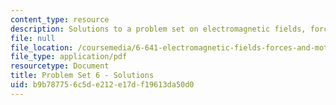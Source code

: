 ```yaml
---
content_type: resource
description: Solutions to a problem set on electromagnetic fields, forces, and motion.
file: null
file_location: /coursemedia/6-641-electromagnetic-fields-forces-and-motion-spring-2005/b9b787756c5de212e17df19613da50d0_05_ps06_sol.pdf
file_type: application/pdf
resourcetype: Document
title: Problem Set 6 - Solutions
uid: b9b78775-6c5d-e212-e17d-f19613da50d0
---
```

